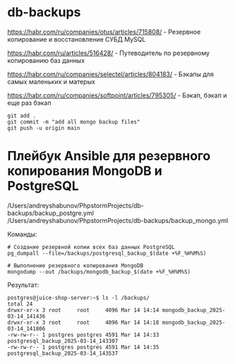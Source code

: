 # db-backups

https://habr.com/ru/companies/otus/articles/715808/ - Резервное копирование и восстановление СУБД MySQL

https://habr.com/ru/articles/516428/ - Путеводитель по резервному копированию баз данных

https://habr.com/ru/companies/selectel/articles/804183/ - Бэкапы для самых маленьких и матерых

https://habr.com/ru/companies/softpoint/articles/795305/ - Бэкап, бэкап и еще раз бэкап








```
git add .
git commit -m "add all mongo backup files"
git push -u origin main
```



# Плейбук Ansible для резервного копирования MongoDB и PostgreSQL
/Users/andreyshabunov/PhpstormProjects/db-backups/backup_postgre.yml
/Users/andreyshabunov/PhpstormProjects/db-backups/backup_mongo.yml

Команды:
```
# Создание резервной копии всех баз данных PostgreSQL
pg_dumpall --file=/backups/postgresql_backup_$(date +%F_%H%M%S)

# Выполнение резервного копирования MongoDB
mongodump --out /backups/mongodb_backup_$(date +%F_%H%M%S)
```
Результат:
```
postgres@juice-shop-server:~$ ls -l /backups/
total 24
drwxr-xr-x 3 root     root     4096 Mar 14 14:14 mongodb_backup_2025-03-14_141436
drwxr-xr-x 3 root     root     4096 Mar 14 14:18 mongodb_backup_2025-03-14_141806
-rw-rw-r-- 1 postgres postgres 4591 Mar 14 14:33 postgresql_backup_2025-03-14_143307
-rw-rw-r-- 1 postgres postgres 4591 Mar 14 14:35 postgresql_backup_2025-03-14_143537
```